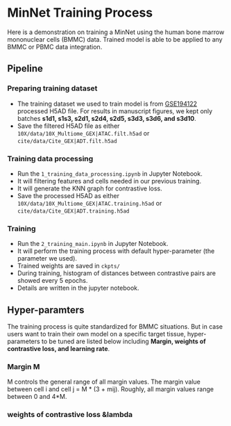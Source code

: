 # MinNet Training Process
Here is a demonstration on training a MinNet using the human bone marrow mononuclear cells (BMMC) data. Trained model is able to be applied to any BMMC or PBMC data integration.

## Pipeline

### Preparing training dataset
* The training dataset we used to train model is from [GSE194122](https://www.ncbi.nlm.nih.gov/geo/query/acc.cgi?acc=GSE194122) processed H5AD file.
For results in manuscript figures, we kept only batches **s1d1, s1s3, s2d1, s2d4, s2d5, s3d3, s3d6, and s3d10**.
* Save the filtered H5AD file as either `10X/data/10X_Multiome_GEX|ATAC.filt.h5ad` or `cite/data/Cite_GEX|ADT.filt.h5ad`

### Training data processing
* Run the `1_training_data_processing.ipynb` in Jupyter Notebook.
* It will filtering features and cells needed in our previous training.
* It will generate the KNN graph for contrastive loss.
* Save the processed H5AD as either `10X/data/10X_Multiome_GEX|ATAC.training.h5ad` or `cite/data/Cite_GEX|ADT.training.h5ad`

### Training
* Run the `2_training_main.ipynb` in Jupyter Notebook.
* It will perform the training process with default hyper-parameter (the parameter we used).
* Trained weights are saved in `ckpts/`
* During training, histogram of distances between contrastive pairs are showed every 5 epochs.
* Details are written in the jupyter notebook.



## Hyper-paramters
The training process is quite standardized for BMMC situations. But in case users want to train their own model on a specific target tissue, hyper-parameters to be tuned are listed below including **Margin, weights of contrastive loss, and learning rate**.

### Margin M
M controls the general range of all margin values. The margin value between cell i and cell j = M * (3 + mij).
Roughly, all margin values range between 0 and 4*M.

### weights of contrastive loss &lambda



